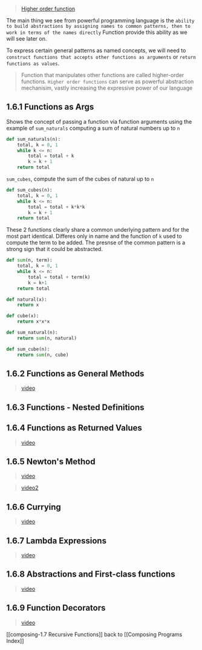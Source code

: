 > [Higher order function](https://www.youtube.com/embed/UlXvz-34Me0?rel=0&showinfo=0&enablejsapi=1)

The main thing we see from powerful programming language is the 
`ability to build abstractions by assigning names to common patterns, then to work in terms of the names directly`
Function provide this ability as we will see later on.

To express certain general patterns as named concepts, we will need to `construct functions that accepts other functions as arguments` or `return functions as values`.

> Function that manipulates other functions are called higher-order functions. `Higher order functions` can serve as powerful abstraction mechanisim, vastly increasing the expressive power of our language

## 1.6.1 Functions as Args

Shows the concept of passing a function via function arguments using the example of `sum_naturals` computing a sum of natural numbers up to `n` 
```python
def sum_naturals(n):
	total, k = 0, 1
	while k <= n:
		total = total + k
		k = k + 1
	return total
```
`sum_cubes`, compute the sum of the cubes of natural up to `n`
```python
def sum_cubes(n):
	total, k = 0, 1
	while k <= n:
		total = total + k*k*k
		k = k + 1
	return total
```
These 2 functions clearly share a common underlying pattern and for the most part identical. Differes only in name and the function of `k` used to compute the term to be added. 
The presnse of the common pattern is a strong sign that it could be abstracted.
```python
def sum(n, term):
	total, k = 0, 1
	while k <= n:
		total = total + term(k)
		k = k+1
	return total

def natural(x):
	return x

def cube(x):
	return x*x*x

def sum_natural(n):
	return sum(n, natural)

def sum_cube(n):
	return sum(n, cube)
```

## 1.6.2 Functions as General Methods
> [video](https://www.youtube.com/embed/71Vp90zsSds?rel=0&showinfo=0&enablejsapi=1)

## 1.6.3 Functions - Nested Definitions

## 1.6.4 Functions as Returned Values
> [video](https://www.youtube.com/embed/Q9ztlG4ezVs?rel=0&showinfo=0&enablejsapi=1)

## 1.6.5 Newton's Method
> [video](https://www.youtube.com/embed/zJlcbEOw1VU?rel=0&showinfo=0&enablejsapi=1)

> [video2](https://www.youtube.com/embed/OtNBPOKpB30?rel=0&showinfo=0&enablejsapi=1)

## 1.6.6 Currying
> [video](https://www.youtube.com/embed/6HMa5hfhRVc?rel=0&showinfo=0&enablejsapi=1)

## 1.6.7 Lambda Expressions
> [video](https://www.youtube.com/embed/vCeNq_P3akI?rel=0&showinfo=0&enablejsapi=1)

## 1.6.8 Abstractions and First-class functions
> [video](https://www.youtube.com/embed/bi_2gAetCiI?rel=0&showinfo=0&enablejsapi=1)

## 1.6.9 Function Decorators
> [video](https://www.youtube.com/embed/th_SlHfhlBo?rel=0&showinfo=0&enablejsapi=1)

[[composing-1.7 Recursive Functions]]
back to [[Composing Programs Index]]